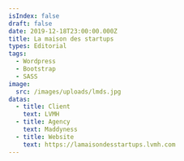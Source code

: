```yaml
---
isIndex: false
draft: false
date: 2019-12-18T23:00:00.000Z
title: La maison des startups
types: Editorial
tags:
  - Wordpress
  - Bootstrap
  - SASS
image:
  src: /images/uploads/lmds.jpg
datas:
  - title: Client
    text: LVMH
  - title: Agency
    text: Maddyness
  - title: Website
    text: https://lamaisondesstartups.lvmh.com
---
```

